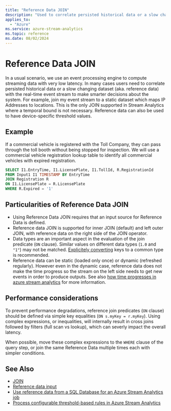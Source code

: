 ```yaml
---
title: "Reference Data JOIN"
description: "Used to correlate persisted historical data or a slow changing dataset (aka. reference data) with the real-time event stream to make smarter decisions about the system."
applies_to: 
  - "Azure"
ms.service: azure-stream-analytics
ms.topic: reference
ms.date: 08/02/2024
---
```

# Reference Data JOIN
  In a usual scenario, we use an event processing engine to compute streaming data with very low latency. In many cases users need to correlate persisted historical data or a slow changing dataset (aka. reference data) with the real-time event stream to make smarter decisions about the system. For example, join my event stream to a static dataset which maps IP Addresses to locations. This is the only JOIN supported in Stream Analytics where a temporal bound is not necessary. Reference data can also be used to have device-specific threshold values.
  
## Example  
 If a commercial vehicle is registered with the Toll Company, they can pass through the toll booth without being stopped for inspection. We will use a commercial vehicle registration lookup table to identify all commercial vehicles with expired registration.  
  
```SQL  
SELECT I1.EntryTime, I1.LicensePlate, I1.TollId, R.RegistrationId  
FROM Input1 I1 TIMESTAMP BY EntryTime  
JOIN Registration R  
ON I1.LicensePlate = R.LicensePlate  
WHERE R.Expired = '1'
```  
  
## Particularities of Reference Data JOIN

- Using Reference Data JOIN requires that an input source for Reference Data is defined.  
- Reference data JOIN is supported for inner JOIN (default) and left outer JOIN, with reference data on the right side of the JOIN operator.
- Data types are an important aspect in the evaluation of the join predicate (`ON` clause). Similar values on different data types (`1.0` and `"1"`) may not be matched. [Explicitely converting](data-types-azure-stream-analytics.md) keys to a common type is recommended.
- Reference data can be static (loaded only once) or dynamic (refreshed regularly). However even in the dynamic case, reference data does not make the time progress so the stream on the left side needs to get new events in order to produce outputs. See also [how time progresses in azure stream analytics](/azure/stream-analytics/stream-analytics-time-handling#how-time-progresses-in-azure-stream-analytics) for more information.

## Performance considerations

To prevent performance degradations, reference join predicates (`ON` clause) should be defined via simple key equalities (`ON s.myKey = r.myKey`). Using complex expressions, or inequalities, will internally result in cross joins followed by filters (full scan vs lookup), which can severly impact the overall latency.

When possible, move these complex expressions to the `WHERE` clause of the query step, or join the same Reference Data multiple times each with simpler conditions.

 ## See Also  
- [JOIN](join-azure-stream-analytics.md)
- [Reference data input](/azure/stream-analytics/stream-analytics-use-reference-data)
-  [Use reference data from a SQL Database for an Azure Stream Analytics job](/azure/stream-analytics/sql-reference-data)
- [Process configurable threshold-based rules in Azure Stream Analytics](/azure/stream-analytics/stream-analytics-threshold-based-rules)
 
